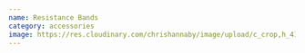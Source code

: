 ```yaml
---
name: Resistance Bands
category: accessories
image: https://res.cloudinary.com/chrishannaby/image/upload/c_crop,h_417,w_1298,x_629/v1617731628/lifefitness/resistance-bands.jpg
---
```

